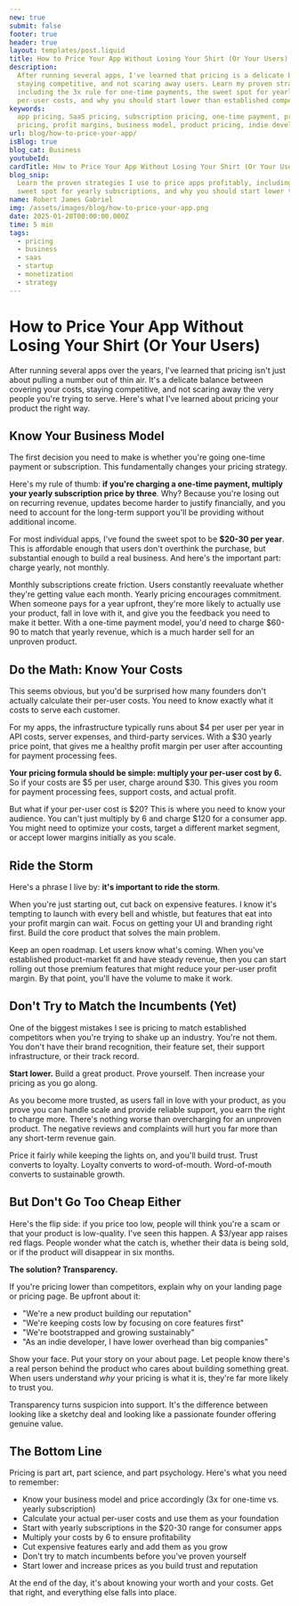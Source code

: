 ```yaml
---
new: true
submit: false
footer: true
header: true
layout: templates/post.liquid
title: How to Price Your App Without Losing Your Shirt (Or Your Users)
description:
  After running several apps, I've learned that pricing is a delicate balance between covering costs,
  staying competitive, and not scaring away users. Learn my proven strategies for pricing apps,
  including the 3x rule for one-time payments, the sweet spot for yearly subscriptions, calculating
  per-user costs, and why you should start lower than established competitors.
keywords:
  app pricing, SaaS pricing, subscription pricing, one-time payment, pricing strategy, startup
  pricing, profit margins, business model, product pricing, indie developer, bootstrapping
url: blog/how-to-price-your-app/
isBlog: true
blog_cat: Business
youtubeId:
cardTitle: How to Price Your App Without Losing Your Shirt (Or Your Users)
blog_snip:
  Learn the proven strategies I use to price apps profitably, including the 3x rule, the $20-30
  sweet spot for yearly subscriptions, and why you should start lower than your competitors.
name: Robert James Gabriel
img: /assets/images/blog/how-to-price-your-app.png
date: 2025-01-20T00:00:00.000Z
time: 5 min
tags:
  - pricing
  - business
  - saas
  - startup
  - monetization
  - strategy
---
```


# How to Price Your App Without Losing Your Shirt (Or Your Users)

After running several apps over the years, I've learned that pricing isn't just about pulling a number out of thin air. It's a delicate balance between covering your costs, staying competitive, and not scaring away the very people you're trying to serve. Here's what I've learned about pricing your product the right way.

## Know Your Business Model

The first decision you need to make is whether you're going one-time payment or subscription. This fundamentally changes your pricing strategy.

Here's my rule of thumb: **if you're charging a one-time payment, multiply your yearly subscription price by three**. Why? Because you're losing out on recurring revenue, updates become harder to justify financially, and you need to account for the long-term support you'll be providing without additional income.

For most individual apps, I've found the sweet spot to be **$20-30 per year**. This is affordable enough that users don't overthink the purchase, but substantial enough to build a real business. And here's the important part: charge yearly, not monthly.

Monthly subscriptions create friction. Users constantly reevaluate whether they're getting value each month. Yearly pricing encourages commitment. When someone pays for a year upfront, they're more likely to actually use your product, fall in love with it, and give you the feedback you need to make it better. With a one-time payment model, you'd need to charge $60-90 to match that yearly revenue, which is a much harder sell for an unproven product.

## Do the Math: Know Your Costs

This seems obvious, but you'd be surprised how many founders don't actually calculate their per-user costs. You need to know exactly what it costs to serve each customer.

For my apps, the infrastructure typically runs about $4 per user per year in API costs, server expenses, and third-party services. With a $30 yearly price point, that gives me a healthy profit margin per user after accounting for payment processing fees.

**Your pricing formula should be simple: multiply your per-user cost by 6.** So if your costs are $5 per user, charge around $30. This gives you room for payment processing fees, support costs, and actual profit.

But what if your per-user cost is $20? This is where you need to know your audience. You can't just multiply by 6 and charge $120 for a consumer app. You might need to optimize your costs, target a different market segment, or accept lower margins initially as you scale.

## Ride the Storm

Here's a phrase I live by: **it's important to ride the storm**.

When you're just starting out, cut back on expensive features. I know it's tempting to launch with every bell and whistle, but features that eat into your profit margin can wait. Focus on getting your UI and branding right first. Build the core product that solves the main problem.

Keep an open roadmap. Let users know what's coming. When you've established product-market fit and have steady revenue, then you can start rolling out those premium features that might reduce your per-user profit margin. By that point, you'll have the volume to make it work.

## Don't Try to Match the Incumbents (Yet)

One of the biggest mistakes I see is pricing to match established competitors when you're trying to shake up an industry. You're not them. You don't have their brand recognition, their feature set, their support infrastructure, or their track record.

**Start lower.** Build a great product. Prove yourself. Then increase your pricing as you go along.

As you become more trusted, as users fall in love with your product, as you prove you can handle scale and provide reliable support, you earn the right to charge more. There's nothing worse than overcharging for an unproven product. The negative reviews and complaints will hurt you far more than any short-term revenue gain.

Price it fairly while keeping the lights on, and you'll build trust. Trust converts to loyalty. Loyalty converts to word-of-mouth. Word-of-mouth converts to sustainable growth.

## But Don't Go Too Cheap Either

Here's the flip side: if you price too low, people will think you're a scam or that your product is low-quality. I've seen this happen. A $3/year app raises red flags. People wonder what the catch is, whether their data is being sold, or if the product will disappear in six months.

**The solution? Transparency.**

If you're pricing lower than competitors, explain why on your landing page or pricing page. Be upfront about it:

- "We're a new product building our reputation"
- "We're keeping costs low by focusing on core features first"
- "We're bootstrapped and growing sustainably"
- "As an indie developer, I have lower overhead than big companies"

Show your face. Put your story on your about page. Let people know there's a real person behind the product who cares about building something great. When users understand *why* your pricing is what it is, they're far more likely to trust you.

Transparency turns suspicion into support. It's the difference between looking like a sketchy deal and looking like a passionate founder offering genuine value.

## The Bottom Line

Pricing is part art, part science, and part psychology. Here's what you need to remember:

- Know your business model and price accordingly (3x for one-time vs. yearly subscription)
- Calculate your actual per-user costs and use them as your foundation
- Start with yearly subscriptions in the $20-30 range for consumer apps
- Multiply your costs by 6 to ensure profitability
- Cut expensive features early and add them as you grow
- Don't try to match incumbents before you've proven yourself
- Start lower and increase prices as you build trust and reputation

At the end of the day, it's about knowing your worth and your costs. Get that right, and everything else falls into place.
